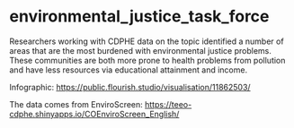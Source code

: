 # environmental_justice_task_force
Researchers working with CDPHE data on the topic identified a number of areas that are the most burdened with environmental justice problems. These communities are both more prone to health problems from pollution and have less resources via educational attainment and income. 

Infographic: https://public.flourish.studio/visualisation/11862503/

The data comes from EnviroScreen: https://teeo-cdphe.shinyapps.io/COEnviroScreen_English/
